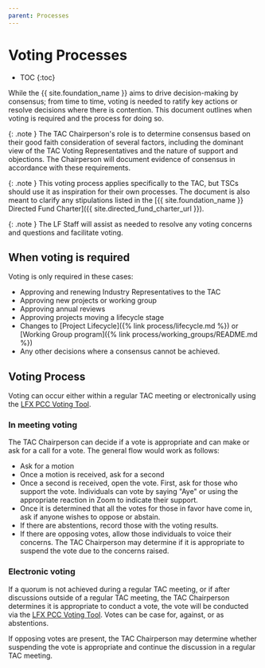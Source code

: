 ```yaml
---
parent: Processes
---
```


# Voting Processes

* TOC
{:toc}

While the {{ site.foundation_name }} aims to drive decision-making by consensus; from time to time, voting is needed to ratify key actions or resolve decisions where there is contention. This document outlines when voting is required and the process for doing so.

{: .note }
The TAC Chairperson's role is to determine consensus based on their good faith consideration of several factors, including the dominant view of the TAC Voting Representatives and the nature of support and objections. The Chairperson will document evidence of consensus in accordance with these requirements. 

{: .note }
This voting process applies specifically to the TAC, but TSCs should use it as inspiration for their own processes. The document is also meant to clarify any stipulations listed in the [{{ site.foundation_name }} Directed Fund Charter]({{ site.directed_fund_charter_url }}). 

{: .note }
The LF Staff will assist as needed to resolve any voting concerns and questions and facilitate voting.

## When voting is required

Voting is only required in these cases:

- Approving and renewing Industry Representatives to the TAC
- Approving new projects or working group
- Approving annual reviews
- Approving projects moving a lifecycle stage
- Changes to [Project Lifecycle]({% link process/lifecycle.md %}) or [Working Group program]({% link process/working_groups/README.md %})
- Any other decisions where a consensus cannot be achieved.

## Voting Process

Voting can occur either within a regular TAC meeting or electronically using the [LFX PCC Voting Tool](https://docs.linuxfoundation.org/lfx/project-control-center/v2-latest-version/collaborations/voting).

### In meeting voting

The TAC Chairperson can decide if a vote is appropriate and can make or ask for a call for a vote. The general flow would work as follows:

- Ask for a motion
- Once a motion is received, ask for a second
- Once a second is received, open the vote.
First, ask for those who support the vote. Individuals can vote by saying "Aye" or using the appropriate reaction in Zoom to indicate their support.
- Once it is determined that all the votes for those in favor have come in, ask if anyone wishes to oppose or abstain.
- If there are abstentions, record those with the voting results.
- If there are opposing votes, allow those individuals to voice their concerns. The TAC Chairperson may determine if it is appropriate to suspend the vote due to the concerns raised.

### Electronic voting

If a quorum is not achieved during a regular TAC meeting, or if after discussions outside of a regular TAC meeting, the TAC Chairperson determines it is appropriate to conduct a vote, the vote will be conducted via the [LFX PCC Voting Tool](https://docs.linuxfoundation.org/lfx/project-control-center/v2-latest-version/collaborations/voting). Votes can be case for, against, or as abstentions.

If opposing votes are present, the TAC Chairperson may determine whether suspending the vote is appropriate and continue the discussion in a regular TAC meeting.
